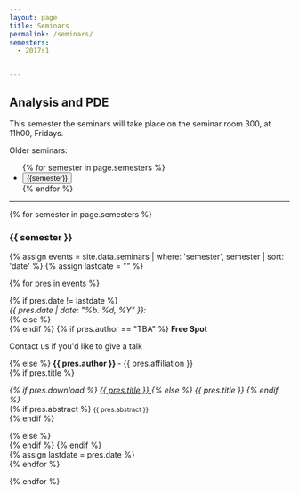 ```yaml
---
layout: page
title: Seminars
permalink: /seminars/
semesters:
  - 2017s1


---
```


<h2> Analysis and PDE  </h2>

This semester the seminars will take place on the seminar room 300, at 11h00,
Fridays.

Older seminars:
<ul class="list-inline">
{% for semester in page.semesters %}
<li><button class="btn btn-primary" onclick="seminarShow('{{semester}}')">
{{semester}}
</button></li>
{% endfor %}
</ul>

<hr>

{% for semester in page.semesters %}
<div class="container-fluid seminar-show" id="{{ semester }}">
<h3> {{ semester }} </h3>
{% assign events = site.data.seminars | where: 'semester', semester | sort: 'date' %}
{% assign lastdate = "" %}

{% for pres in events %}
<div class="row">
{% if pres.date != lastdate %}
  <div class="col-md-2">
  <em> {{ pres.date | date: "%b. %d, %Y" }}: </em> <br>
  </div>
  <div class="col-md-10">
{% else %}
  <div class="col-md-offset-2 col-md-10">
{% endif %}
{% if pres.author == "TBA" %}
  <span><strong> Free Spot </strong></span>
  <p> Contact us if you'd like to give a talk </p>
{% else %}
  <span><strong> {{ pres.author }} </strong></span> - 
  <span> {{ pres.affiliation }} </span><br>
{% if pres.title %}
  <p>
  <span><em> 
  {% if pres.download %}
  <a href="{{site.baseurl}}/seminar-slides/{{pres.download}}">
  {{ pres.title }}
  </a>
  {% else %}
  {{ pres.title }}
  {% endif %}
  </em></span><br>
    {% if pres.abstract %}
  <small>{{ pres.abstract }}</small><br>
    {% endif %}
  </p>
{% else %}
<br>
{% endif %}
    {% endif %}
  </div>
{% assign lastdate = pres.date %}
</div>
{% endfor %}
</div> <!-- end div id=semeter -->

{% endfor %}
